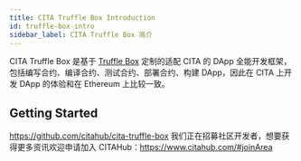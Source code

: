 ```yaml
---
title: CITA Truffle Box Introduction
id: truffle-box-intro
sidebar_label: CITA Truffle Box 简介
---
```


CITA Truffle Box 是基于 [Truffle Box](https://github.com/truffle-box) 定制的适配 CITA 的 DApp 全能开发框架，包括编写合约、编译合约、测试合约、部署合约、构建 DApp，因此在 CITA 上开发 DApp 的体验和在 Ethereum 上比较一致。


## Getting Started

https://github.com/citahub/cita-truffle-box
我们正在招募社区开发者，想要获得更多资讯欢迎申请加入 CITAHub：https://www.citahub.com/#joinArea



